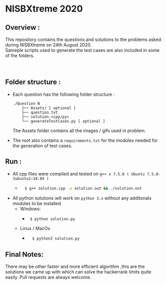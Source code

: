 # NISBXtreme 2020

## Overview :	
This repository contains the questions and solutions to the problems asked during NISBXtreme on 24th August 2020.    
Sameple scripts used to generate the test cases are also included in some of the folders.		
<br><br>

## Folder structure :
- Each question has the following folder structure :   
	```
	./Question N
		├── Assets/ [ optional ]  
		├── question.txt 
		├── solution.<cpp/py> 
		└── generateTestCases.py [ optional ]
	```
	The Assets folder contains all the images / gifs used in problem.

- The root also contains a `requirements.txt` for the modules needed for the generation of test cases.

## Run :
- All cpp files were compiled and tested on `g++ v 7.5.0 ( Ubuntu 7.5.0-3ubuntu1~18.04 )`   
	- ```bash
		$ g++ solution.cpp -o solution.out && ./solution.out
		```
- All python solutions will work on `python 3.x` without any additonals modules to be installed
  - Windows: 
    -  ```bash
  		$ python solution.py
  		```
  - Linux / MacOs
    - ```bash
		$ python3 solution.py
		```

## Final Notes:   
There may be other faster and more efficient algorithm ,this are the solutions we came up with which can solve the hackerrank limits quite easily. Pull requests are always welcome.
